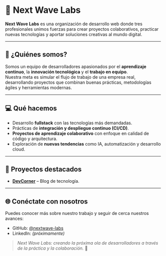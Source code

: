# 🌊 Next Wave Labs

**Next Wave Labs** es una organización de desarrollo web donde tres profesionales unimos fuerzas para crear proyectos colaborativos, practicar nuevas tecnologías y aportar soluciones creativas al mundo digital.

---

## 🚀 ¿Quiénes somos?
Somos un equipo de desarrolladores apasionados por el **aprendizaje continuo**, la **innovación tecnológica** y el **trabajo en equipo**.  
Nuestra meta es simular el flujo de trabajo de una empresa real, desarrollando proyectos que combinan buenas prácticas, metodologías ágiles y herramientas modernas.

---

## 💻 Qué hacemos
- Desarrollo **fullstack** con las tecnologías más demandadas.  
- Prácticas de **integración y despliegue continuo (CI/CD)**.  
- **Proyectos de aprendizaje colaborativo** con enfoque en calidad de código y arquitectura.  
- Exploración de **nuevas tendencias** como IA, automatización y desarrollo cloud.  

---

## 📂 Proyectos destacados
- **[DevCorner](https://www.devcorner.top/)** – Blog de tecnología.  

---

## 🌐 Conéctate con nosotros
Puedes conocer más sobre nuestro trabajo y seguir de cerca nuestros avances:  
- GitHub: [@nextwave-labs](https://github.com/nextwave-labs)  
- LinkedIn: *(próximamente)*  


> *Next Wave Labs: creando la próxima ola de desarrolladores a través de la práctica y la colaboración.* 🌊
